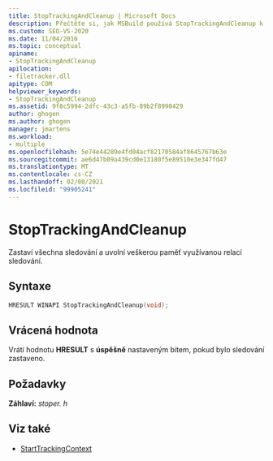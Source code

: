 ```yaml
---
title: StopTrackingAndCleanup | Microsoft Docs
description: Přečtěte si, jak MSBuild používá StopTrackingAndCleanup k zastavení veškerého sledování a uvolnění paměti, kterou využívá relace sledování.
ms.custom: SEO-VS-2020
ms.date: 11/04/2016
ms.topic: conceptual
apiname:
- StopTrackingAndCleanup
apilocation:
- filetracker.dll
apitype: COM
helpviewer_keywords:
- StopTrackingAndCleanup
ms.assetid: 9f8c5994-2dfc-43c3-a5fb-89b2f8990429
author: ghogen
ms.author: ghogen
manager: jmartens
ms.workload:
- multiple
ms.openlocfilehash: 5e74e44289e4fd04acf82170584af8645767b63e
ms.sourcegitcommit: ae6d47b09a439cd0e13180f5e89510e3e347fd47
ms.translationtype: MT
ms.contentlocale: cs-CZ
ms.lasthandoff: 02/08/2021
ms.locfileid: "99905241"
---
```

# <a name="stoptrackingandcleanup"></a>StopTrackingAndCleanup

Zastaví všechna sledování a uvolní veškerou paměť využívanou relací sledování.

## <a name="syntax"></a>Syntaxe

```cpp
HRESULT WINAPI StopTrackingAndCleanup(void);
```

## <a name="return-value"></a>Vrácená hodnota

 Vrátí hodnotu **HRESULT** s **úspěšně** nastaveným bitem, pokud bylo sledování zastaveno.

## <a name="requirements"></a>Požadavky

 **Záhlaví:** *stoper. h*

## <a name="see-also"></a>Viz také

- [StartTrackingContext](../msbuild/starttrackingcontext.md)